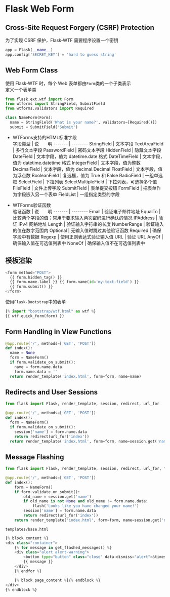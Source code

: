 # Flask Web Form

## Cross-Site Request Forgery (CSRF) Protection

为了实现 CSRF 保护，Flask-WTF 需要程序设置一个密钥
```python
app = Flask(__name__)
app.config['SECRET_KEY'] = 'hard to guess string'
```

## Web Form Class

使用 Flask-WTF 时，每个 Web 表单都由`Form`类的一个子类表示  
定义一个表单类
```python
from flask.ext.wtf import Form
from wtforms import StringField, SubmitField
from wtforms.validators import Required

class NameForm(Form):
  name = StringField('What is your name?', validators=[Required()])
  submit = SubmitField('Submit')
```

* WTForms支持的HTML标准字段  
字段类型 | 说　　明
------- | --------
StringField | 文本字段
TextAreaField | 多行文本字段
PasswordField | 密码文本字段
HiddenField | 隐藏文本字段
DateField | 文本字段，值为 datetime.date 格式
DateTimeField | 文本字段，值为 datetime.datetime 格式
IntegerField | 文本字段，值为整数
DecimalField | 文本字段，值为 decimal.Decimal
FloatField | 文本字段，值为浮点数
BooleanField | 复选框，值为 True 和 False
RadioField | 一组单选框
SelectField | 下拉列表
SelectMultipleField | 下拉列表，可选择多个值
FileField | 文件上传字段
SubmitField | 表单提交按钮
FormField | 把表单作为字段嵌入另一个表单
FieldList | 一组指定类型的字段

* WTForms验证函数  
验证函数 | 说　　明
------- | --------
Email | 验证电子邮件地址
EqualTo | 比较两个字段的值；常用于要求输入两次密码进行确认的情况
IPAddress | 验证 IPv4 网络地址
Length | 验证输入字符串的长度
NumberRange | 验证输入的值在数字范围内
Optional | 无输入值时跳过其他验证函数
Required | 确保字段中有数据
Regexp | 使用正则表达式验证输入值
URL | 验证 URL
AnyOf | 确保输入值在可选值列表中
NoneOf | 确保输入值不在可选值列表中

## 模板渲染

```python
<form method="POST">
  {{ form.hidden_tag() }}
  {{ form.name.label }} {{ form.name(id='my-text-field') }}
  {{ form.submit() }}
</form>
```

使用`Flask-Bootstrap`中的表单
```python
{% import "bootstrap/wtf.html" as wtf %}
{{ wtf.quick_form(form) }}
```

## Form Handling in View Functions

```python
@app.route('/', methods=['GET', 'POST'])
def index():
  name = None
  form = NameForm()
  if form.validate_on_submit():
    name = form.name.data
    form.name.data = ''
  return render_template('index.html', form=form, name=name)
```

## Redirects and User Sessions

```python
from flask import Flask, render_template, session, redirect, url_for

@app.route('/', methods=['GET', 'POST'])
def index():
  form = NameForm()
  if form.validate_on_submit():
    session['name'] = form.name.data
    return redirect(url_for('index'))
  return render_template('index.html', form=form, name=session.get('name'))
```

## Message Flashing

```python
from flask import Flask, render_template, session, redirect, url_for, flash

@app.route('/', methods=['GET', 'POST'])
def index():
    form = NameForm()
    if form.validate_on_submit():
        old_name = session.get('name')
        if old_name is not None and old_name != form.name.data:
            flash('Looks like you have changed your name!')
        session['name'] = form.name.data
        return redirect(url_for('index'))
    return render_template('index.html', form=form, name=session.get('name'))
```

`templates/base.html`
```python
{% block content %}
<div class="container">
    {% for message in get_flashed_messages() %}
    <div class="alert alert-warning">
        <button type="button" class="close" data-dismiss="alert">&times;</button>
        {{ message }}
    </div>
    {% endfor %}

    {% block page_content %}{% endblock %}
</div>
{% endblock %}
```
